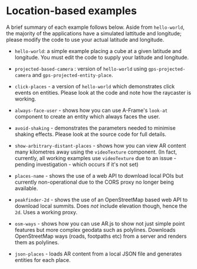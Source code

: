 # Location-based examples

A brief summary of each example follows below. Aside from `hello-world`, the majority of the applications have a simulated lattitude and longitude; please modify the code to use your actual latitude and longitude.

- `hello-world`: a simple example placing a cube at a given latitude and longitude. You must edit the code to supply your latitude and longitude.

- `projected-based-camera` : version of `hello-world` using `gps-projected-camera` and `gps-projected-entity-place`.

- `click-places` -  a version of `hello-world` which demonstrates click events on entities. Please look at the code and note how the raycaster is working.

- `always-face-user` - shows how you can use A-Frame's `look-at` component to create an entity which always faces the user.

- `avoid-shaking` - demonstrates the parameters needed to minimise shaking effects. Please look at the source code for full details.

- `show-arbitrary-distant-places` - shows how you can view AR content many kilometres away using the `videoTexture` component. (In fact, currently, all working examples use `videoTexture` due to an issue - pending investigation - which occurs if it's not set)

- `places-name` - shows the use of a web API to download local POIs but currently non-operational due to the CORS proxy no longer being available.

- `peakfinder-2d` - shows the use of an OpenStreetMap based web API to download local summits. Does *not* include elevation though, hence the `2d`. Uses a working proxy.

- `osm-ways` - shows how you can use AR.js to show not just simple point features but more complex geodata such as polylines. Downloads OpenStreetMap ways (roads, footpaths etc) from a server and renders them as polylines.
- `json-places` - loads AR content from a local JSON file and generates entities for each place.
